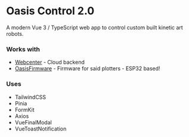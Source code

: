
# Oasis Control 2.0

A modern Vue 3 / TypeScript web app to control custom built kinetic art robots.

### Works with
- [Webcenter](https://github.com/acvigue/webcenter) - Cloud backend
- [OasisFirmware](https://github.com/acvigue/RBotFirmware) - Firmware for said plotters - ESP32 based!

### Uses
- TailwindCSS
- Pinia
- FormKit
- Axios
- VueFinalModal
- VueToastNotification


